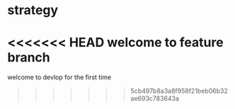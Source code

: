 # strategy
<<<<<<< HEAD
welcome to feature branch
=======
welcome to devlop for the first time
>>>>>>> 5cb497b8a3a8f958f21beb06b32ae693c783643a

